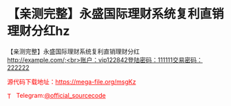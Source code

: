 # 【亲测完整】永盛国际理财系统复利直销理财分红hz

【亲测完整】永盛国际理财系统复利直销理财分红<br>http://example.com/;<br>账户：vip122842登陆密码：111111交易密码：222222<br>


<p style="color: red;">源代码下载地址：<a href="https://mega-file.org/msgKz" style="color: red;">https://mega-file.org/msgKz</a></p><p style="color: red;"><img src="https://cdn-icons-png.flaticon.com/512/2111/2111646.png" alt="Telegram Icon" style="width: 16px; vertical-align: middle; margin-right: 5px;">Telegram:<a href="https://t.me/official_sourcecode" style="color: red;">@official_sourcecode</a></p>